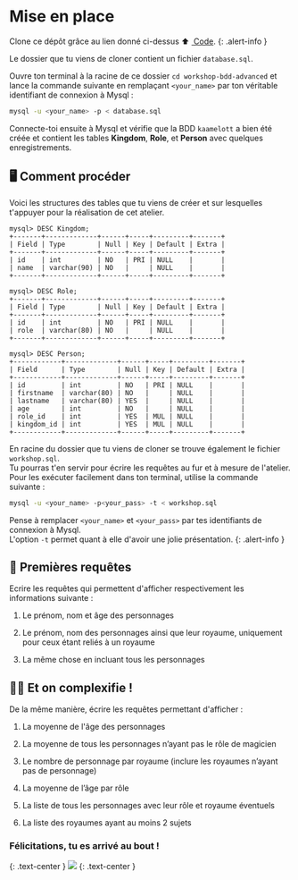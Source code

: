 # Mise en place


Clone ce dépôt grâce au lien donné ci-dessus ⬆ <a href="#input-clone"><i class="bi bi-code-slash"></i>&nbsp;Code</a>. 
{: .alert-info } 

Le dossier que tu viens de cloner contient un fichier `database.sql`.  

Ouvre ton terminal à la racine de ce dossier `cd workshop-bdd-advanced` et lance la commande suivante en remplaçant `<your_name>` par ton véritable identifiant de connexion à Mysql :

```bash
mysql -u <your_name> -p < database.sql
```

Connecte-toi ensuite à Mysql et vérifie que la BDD `kaamelott` a bien été créée et contient les tables **Kingdom**, **Role**, et **Person** avec quelques enregistrements.

## 🖥️ Comment procéder

Voici les structures des tables que tu viens de créer et sur lesquelles t'appuyer pour la réalisation de cet atelier.

```
mysql> DESC Kingdom;
+-------+-------------+------+-----+---------+-------+
| Field | Type        | Null | Key | Default | Extra |
+-------+-------------+------+-----+---------+-------+
| id    | int         | NO   | PRI | NULL    |       |
| name  | varchar(90) | NO   |     | NULL    |       |
+-------+-------------+------+-----+---------+-------+
```
```
mysql> DESC Role;
+-------+-------------+------+-----+---------+-------+
| Field | Type        | Null | Key | Default | Extra |
+-------+-------------+------+-----+---------+-------+
| id    | int         | NO   | PRI | NULL    |       |
| role  | varchar(80) | NO   |     | NULL    |       |
+-------+-------------+------+-----+---------+-------+
```
```
mysql> DESC Person;
+------------+-------------+------+-----+---------+-------+
| Field      | Type        | Null | Key | Default | Extra |
+------------+-------------+------+-----+---------+-------+
| id         | int         | NO   | PRI | NULL    |       |
| firstname  | varchar(80) | NO   |     | NULL    |       |
| lastname   | varchar(80) | YES  |     | NULL    |       |
| age        | int         | NO   |     | NULL    |       |
| role_id    | int         | YES  | MUL | NULL    |       |
| kingdom_id | int         | YES  | MUL | NULL    |       |
+------------+-------------+------+-----+---------+-------+
```

En racine du dossier que tu viens de cloner se trouve également le fichier `workshop.sql`.  
Tu pourras t'en servir pour écrire les requêtes au fur et à mesure de l'atelier. Pour les exécuter facilement dans ton terminal, utilise la commande suivante :

```bash
mysql -u <your_name> -p<your_pass> -t < workshop.sql
```

Pense à remplacer `<your_name>` et `<your_pass>` par tes identifiants de connexion à Mysql.  
L'option `-t` permet quant à elle d'avoir une jolie présentation.
{: .alert-info }

## 🤴 Premières requêtes


Ecrire les requêtes qui permettent d'afficher respectivement les informations suivante :

1. Le prénom, nom et âge des personnages

2. Le prénom, nom des personnages ainsi que leur royaume, uniquement pour ceux étant reliés à un royaume

3. La même chose en incluant tous les personnages

## 🧙‍♂️ Et on complexifie !


De la même manière, écrire les requêtes permettant d'afficher :

1. La moyenne de l'âge des personnages  

2. La moyenne de tous les personnages n’ayant pas le rôle de magicien

3. Le nombre de personnage par royaume (inclure les royaumes n’ayant pas de personnage)

4. La moyenne de l’âge par rôle

5. La liste de tous les personnages avec leur rôle et royaume éventuels

6. La liste des royaumes ayant au moins 2 sujets

### Félicitations, tu es arrivé au bout !
{: .text-center }
![](https://media.giphy.com/media/rl7Q4gxngrxVC/giphy.gif)
{: .text-center }